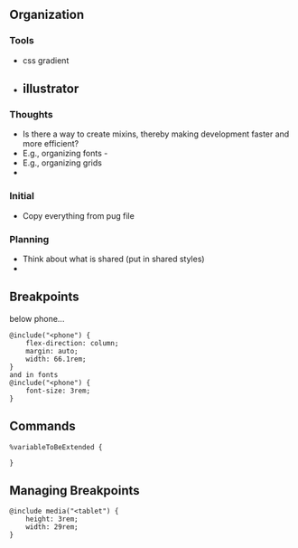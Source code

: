 ## Organization

### Tools

- css gradient
- ## illustrator

### Thoughts

- Is there a way to create mixins, thereby making development faster and more efficient?
- E.g., organizing fonts -
- E.g., organizing grids
-

### Initial

- Copy everything from pug file

### Planning

- Think about what is shared (put in shared styles)
-

## Breakpoints

below phone...

```
@include("<phone") {
    flex-direction: column;
    margin: auto;
    width: 66.1rem;
}
and in fonts 
@include("<phone") {
    font-size: 3rem; 
}
```


## Commands

```
%variableToBeExtended {

}
```

## Managing Breakpoints

```
@include media("<tablet") {
    height: 3rem;
    width: 29rem;
}
```
